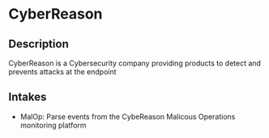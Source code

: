 # CyberReason

## Description
CyberReason is a Cybersecurity company providing products to detect and prevents attacks at the endpoint

## Intakes

- MalOp: Parse events from the CybeReason Malicous Operations monitoring platform
